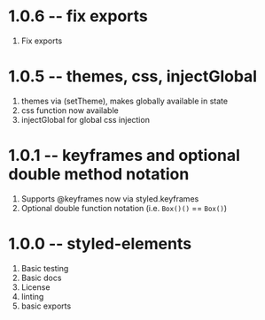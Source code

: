 # 1.0.6 -- fix exports

1. Fix exports

# 1.0.5 -- themes, css, injectGlobal

1. themes via (setTheme), makes globally available in state
2. css function now available
3. injectGlobal for global css injection

# 1.0.1 -- keyframes and optional double method notation

1. Supports @keyframes now via styled.keyframes
2. Optional double function notation (i.e. `Box()()` == `Box()`)

# 1.0.0 -- styled-elements

1. Basic testing
2. Basic docs
3. License
4. linting
5. basic exports
